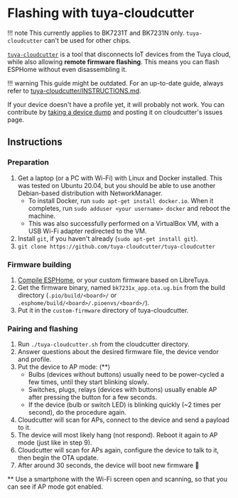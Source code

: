 # Flashing with tuya-cloudcutter

!!! note
	This currently applies to BK7231T and BK7231N only. `tuya-cloudcutter` can't be used for other chips.

[`tuya-cloudcutter`](https://github.com/tuya-cloudcutter/tuya-cloudcutter) is a tool that disconnects IoT devices from the Tuya cloud, while also allowing **remote firmware flashing**. This means you can flash ESPHome without even disassembling it.

!!! warning
	This guide might be outdated. For an up-to-date guide, always refer to [tuya-cloudcutter/INSTRUCTIONS.md](https://github.com/tuya-cloudcutter/tuya-cloudcutter/blob/main/INSTRUCTIONS.md).

If your device doesn't have a profile yet, it will probably not work. You can contribute by [taking a device dump](https://github.com/tuya-cloudcutter/tuya-cloudcutter#device-dumps) and posting it on cloudcutter's issues page.

## Instructions

### Preparation

1. Get a laptop (or a PC with Wi-Fi) with Linux and Docker installed. This was tested on Ubuntu 20.04, but you should be able to use another Debian-based distribution with NetworkManager.
	- To install Docker, run `sudo apt-get install docker.io`. When it completes, run `sudo adduser <your username> docker` and reboot the machine.
	- This was also successfully performed on a VirtualBox VM, with a USB Wi-Fi adapter redirected to the VM.
2. Install `git`, if you haven't already (`sudo apt-get install git`).
3. `git clone https://github.com/tuya-cloudcutter/tuya-cloudcutter`

### Firmware building

1. [Compile ESPHome](../projects/esphome.md), or your custom firmware based on LibreTuya.
2. Get the firmware binary, named `bk7231x_app.ota.ug.bin` from the build directory (`.pio/build/<board>/` or `.esphome/build/<board>/.pioenvs/<board>/`).
3. Put it in the `custom-firmware` directory of tuya-cloudcutter.

### Pairing and flashing

1. Run `./tuya-cloudcutter.sh` from the cloudcutter directory.
2. Answer questions about the desired firmware file, the device vendor and profile.
3. Put the device to AP mode: (**)
	- Bulbs (devices without buttons) usually need to be power-cycled a few times, until they start blinking slowly.
	- Switches, plugs, relays (devices with buttons) usually enable AP after pressing the button for a few seconds.
	- If the device (bulb or switch LED) is blinking quickly (~2 times per second), do the procedure again.
4. Cloudcutter will scan for APs, connect to the device and send a payload to it.
5. The device will most likely hang (not respond). Reboot it again to AP mode (just like in step 9).
6. Cloudcutter will scan for APs again, configure the device to talk to it, then begin the OTA update.
7. After around 30 seconds, the device will boot new firmware 👏

\*\* Use a smartphone with the Wi-Fi screen open and scanning, so that you can see if AP mode got enabled.
